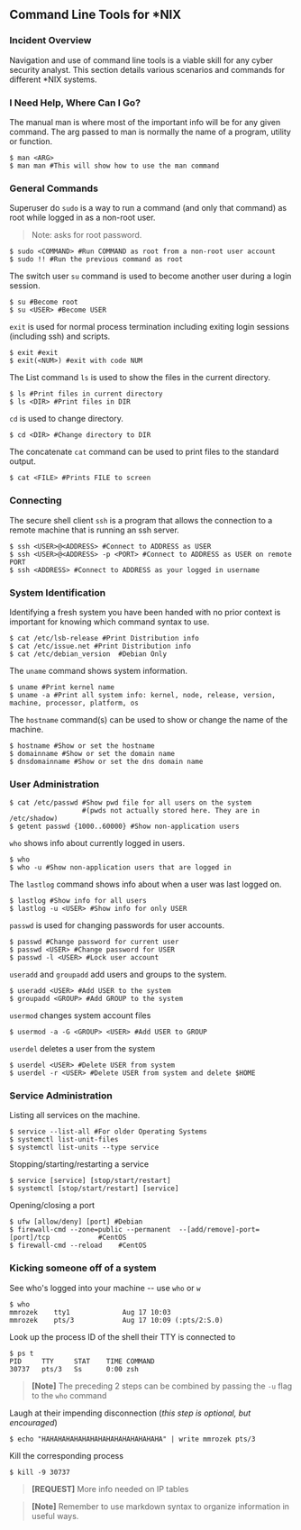 ## Command Line Tools for *NIX  

### Incident Overview  

Navigation and use of command line tools is a viable skill for any cyber security analyst. This section details various scenarios and commands for different *NIX systems.  

### I Need Help, Where Can I Go?  

The manual man is where most of the important info will be for any given command. The arg passed to man is normally the name of a program, utility or function.   

```shell
$ man <ARG>                                                                
$ man man #This will show how to use the man command
```

### General Commands    

Superuser do `sudo` is a way to run a command (and only that command) as root while logged in as a non-root user.  

>Note: asks for root password.  

```shell
$ sudo <COMMAND> #Run COMMAND as root from a non-root user account         
$ sudo !! #Run the previous command as root
```

The switch user `su` command is used to become another user during a login session.  

```shell
$ su #Become root                                                          
$ su <USER> #Become USER
```

`exit` is used for normal process termination including exiting login sessions (including ssh) and scripts.

```shell
$ exit #exit                                                               
$ exit(<NUM>) #exit with code NUM
```

The List command `ls` is used to show the files in the current directory.

```shell
$ ls #Print files in current directory                                     
$ ls <DIR> #Print files in DIR
```

`cd` is used to change directory.

```shell
$ cd <DIR> #Change directory to DIR
```

The concatenate `cat` command can be used to print files to the standard output.

```shell
$ cat <FILE> #Prints FILE to screen
```                                        

### Connecting

The secure shell client `ssh` is a program that allows the connection to a remote machine that is running an ssh server.  

```shell
$ ssh <USER>@<ADDRESS> #Connect to ADDRESS as USER                         
$ ssh <USER>@<ADDRESS> -p <PORT> #Connect to ADDRESS as USER on remote PORT
$ ssh <ADDRESS> #Connect to ADDRESS as your logged in username
```             
### System Identification

Identifying a fresh system you have been handed with no prior context is important for knowing which command syntax to use.

```shell
$ cat /etc/lsb-release #Print Distribution info                            
$ cat /etc/issue.net #Print Distribution info                              
$ cat /etc/debian_version  #Debian Only
```

The `uname` command shows system information.

```shell
$ uname #Print kernel name                                                 
$ uname -a #Print all system info: kernel, node, release, version, machine, processor, platform, os                                                    
```

The `hostname` command(s) can be used to show or change the name of the machine.

```shell
$ hostname #Show or set the hostname                                       
$ domainname #Show or set the domain name                                  
$ dnsdomainname #Show or set the dns domain name                           
```

### User Administration

```shell
$ cat /etc/passwd #Show pwd file for all users on the system
                  #(pwds not actually stored here. They are in /etc/shadow)      
$ getent passwd {1000..60000} #Show non-application users
```

`who` shows info about currently logged in users.

```shell
$ who                                                                      
$ who -u #Show non-application users that are logged in
```

The `lastlog` command shows info about when a user was last logged on.

```shell
$ lastlog #Show info for all users                                         
$ lastlog -u <USER> #Show info for only USER 
```

`passwd` is used for changing passwords for user accounts.

```shell
$ passwd #Change password for current user                                 
$ passwd <USER> #Change password for USER                                  
$ passwd -l <USER> #Lock user account
```

`useradd` and `groupadd` add users and groups to the system.

```shell
$ useradd <USER> #Add USER to the system                                   
$ groupadd <GROUP> #Add GROUP to the system
```

`usermod` changes system account files

```shell
$ usermod -a -G <GROUP> <USER> #Add USER to GROUP
```

`userdel` deletes a user from the system

```shell
$ userdel <USER> #Delete USER from system                                  
$ userdel -r <USER> #Delete USER from system and delete $HOME              
```

### Service Administration

Listing all services on the machine.

```shell
$ service --list-all #For older Operating Systems
$ systemctl list-unit-files
$ systemctl list-units --type service
```

Stopping/starting/restarting a service

```shell 
$ service [service] [stop/start/restart]       
$ systemctl [stop/start/restart] [service]
```

Opening/closing a port

```shell
$ ufw [allow/deny] [port] #Debian
$ firewall-cmd --zone=public --permanent  --[add/remove]-port=[port]/tcp            #CentOS
$ firewall-cmd --reload    #CentOS
```

### Kicking someone off of a system

See who's logged into your machine -- use `who` or `w`

```shell
$ who
mmrozek    tty1             Aug 17 10:03
mmrozek    pts/3            Aug 17 10:09 (:pts/2:S.0)
```

Look up the process ID of the shell their TTY is connected to

```shell 
$ ps t
PID     TTY     STAT    TIME COMMAND
30737   pts/3   Ss      0:00 zsh
```

>**[Note]** The preceding 2 steps can be combined by passing the `-u` flag to the `who` command  

Laugh at their impending disconnection (*this step is optional, but encouraged*)

```shell
$ echo "HAHAHAHAHAHAHAHAHAHAHAHAHAHAHA" | write mmrozek pts/3
```

Kill the corresponding process

```shell
$ kill -9 30737
```

>**[REQUEST]** More info needed on IP tables

>**[Note]** Remember to use markdown syntax to organize information in useful ways.
